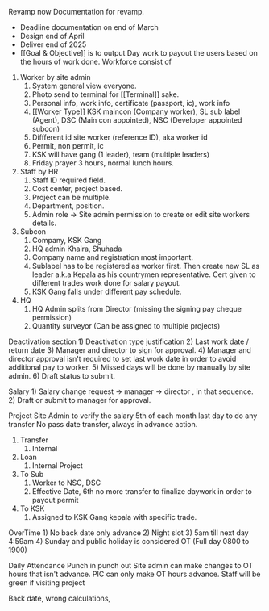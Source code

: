 Revamp now
Documentation for revamp.
- Deadline documentation on end of March
- Design end of April
- Deliver end of 2025
- [[Goal & Objective]] is to output Day work to payout the users based on the hours of work done.
Workforce consist of 
1) Worker by site admin 
	1) System general view everyone.
	2) Photo send to terminal for [[Terminal]] sake.
	3) Personal info, work info, certificate (passport, ic), work info
	4) [[Worker Type]] KSK maincon (Company worker), SL sub label (Agent), DSC (Main con appointed), NSC (Developer appointed subcon)
	5) Diffferent id site worker (reference ID), aka worker id
	6) Permit, non permit, ic
	7) KSK will have gang (1 leader), team (multiple leaders)
	8) Friday prayer 3 hours, normal lunch hours.
2) Staff by HR
	1) Staff ID required field.
	2) Cost center, project based.
	3) Project can be multiple.
	4) Department, position.
	5) Admin role -> Site admin permission to create or edit site workers details.
3) Subcon
	1) Company, KSK Gang
	2)  HQ admin Khaira, Shuhada
	3) Company name and registration most important.
	4) Sublabel has to be registered as worker first. Then create new SL as leader a.k.a Kepala as his countrymen representative. Cert given to different trades work done for salary payout.
	5) KSK Gang falls under different pay schedule. 
4) HQ
	1) HQ Admin splits from Director (missing the signing pay cheque permission)
	2) Quantity surveyor (Can be assigned to multiple projects)

Deactivation section
	1) Deactivation type justification
	2) Last work date / return date
	3) Manager and director to sign for approval.
	4) Manager and director approval isn't required to set last work date in order to avoid additional pay to worker.
	5) Missed days will be done by manually by site admin.
	6) Draft status to submit.

Salary
	1) Salary change request -> manager -> director , in that sequence.
	2) Draft or submit to manager for approval.

Project
	Site Admin to verify the salary 5th of each month last day to do any transfer
	No pass date transfer, always in advance action.
1) Transfer
	1) Internal
2) Loan
	1) Internal Project
3) To Sub
	1) Worker to NSC, DSC
	2) Effective Date, 6th no more transfer to finalize daywork in order to payout permit
4) To KSK
	1) Assigned to KSK Gang kepala with specific trade.

OverTime
	1) No back date only advance
	2) Night slot 
	3) 5am till next day 4:59am
	4) Sunday and public holiday is considered OT (Full day 0800 to 1900)

Daily Attendance
	Punch in punch out
	Site admin can make changes to OT hours that isn't advance.
	PIC can only make OT hours advance.
	Staff will be green if visiting project
	
Back date, wrong calculations, 